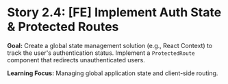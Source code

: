 # Story 2.4: [FE] Implement Auth State & Protected Routes

**Goal:** Create a global state management solution (e.g., React Context) to track the user's
authentication status. Implement a `ProtectedRoute` component that redirects unauthenticated users.

**Learning Focus:** Managing global application state and client-side routing.
